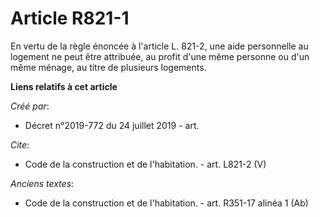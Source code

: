 # Article R821-1

En vertu de la règle énoncée à l'article L. 821-2, une aide personnelle au logement ne peut être attribuée, au profit d'une
même personne ou d'un même ménage, au titre de plusieurs logements.

**Liens relatifs à cet article**

_Créé par_:

  - Décret n°2019-772 du 24 juillet 2019 - art.

_Cite_:

  - Code de la construction et de l'habitation. - art. L821-2 (V)

_Anciens textes_:

  - Code de la construction et de l'habitation. - art. R351-17 alinéa 1 (Ab)
